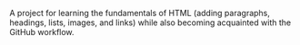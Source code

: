A project for learning the fundamentals of HTML (adding paragraphs, headings, lists, images, and links) while also becoming acquainted with the GitHub workflow.